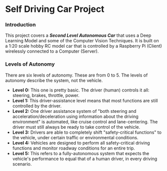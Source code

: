 # Self Driving Car Project
### Introduction
This project covers a ***Second Level Autonomous Car*** that uses a Deep Learning Model and some of the Computer Vision Techniques.
It is built on a 1:20 scale hobby RC model car that is controlled by a Raspberry Pi (Client) wirelessly connected to a Computer (Server).

### Levels of Autonomy
There are six levels of autonomy. These are from 0 to 5. The levels of autonomy describe the system, not the vehicle. 

- **Level 0:** This one is pretty basic. The driver (human) controls it all: steering, brakes, throttle, power. 
- **Level 1:** This driver-assistance level means that most functions are still controlled by the driver.
- **Level 2:** One driver assistance system of "both steering and acceleration/deceleration using information about the driving environment" is automated, like cruise control and lane-centering. The driver must still always be ready to take control of the vehicle.
- **Level 3:** Drivers are able to completely shift "safety-critical functions" to the vehicle, under certain traffic or environmental conditions.
- **Level 4:** Vehicles are designed to perform all safety-critical driving functions and monitor roadway conditions for an entire trip.
- **Level 5:** This refers to a fully-autonomous system that expects the vehicle's performance to equal that of a human driver, in every driving scenario.

